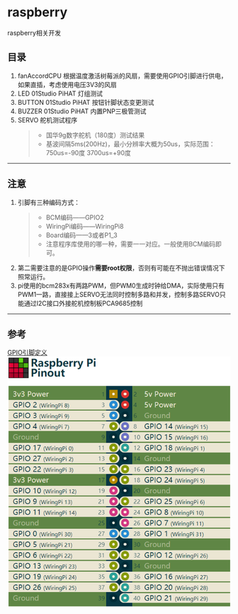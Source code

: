 # raspberry
raspberry相关开发
## 目录
1. fanAccordCPU 根据温度激活树莓派的风扇，需要使用GPIO引脚进行供电，如果直插，考虑使用电压3V3的风扇
2. LED 01Studio PiHAT 灯组测试
3. BUTTON 01Studio PiHAT 按钮针脚状态变更测试
4. BUZZER 01Studio PiHAT 内置PNP三极管测试
5. SERVO 舵机测试程序
    > - 国华9g数字舵机（180度）测试结果
    > - 基波间隔5ms(200Hz)，最小分辨率大概为50us，实际范围：750us=-90度 3700us=+90度 

***
## 注意
1. 引脚有三种编码方式：
    > - BCM编码——GPIO2
    > - WiringPi编码——WiringPi8
    > - Board编码——3或者P1_3
    > - 注意程序库使用的哪一种，需要一一对应。一般使用BCM编码即可。
2. 第二需要注意的是GPIO操作**需要root权限**，否则有可能在不抛出错误情况下照常运行。
3. pi使用的bcm283x有两路PWM，但PWM0生成时钟给DMA，实际使用只有PWM1一路，直接接上SERVO无法同时控制多路和并发，控制多路SERVO只能通过I2C接口外接舵机控制板PCA9685控制
***
## 参考
[GPIO引脚定义](https://pinout.xyz/)  
![RPI.GPIO](https://raw.githubusercontent.com/kintansky/raspberry/main/PinOut.png)  

